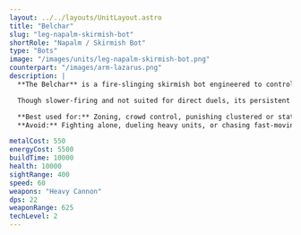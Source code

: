 ```yaml
---
layout: ../../layouts/UnitLayout.astro
title: "Belchar"
slug: "leg-napalm-skirmish-bot"
shortRole: "Napalm / Skirmish Bot"
type: "Bots"
image: "/images/units/leg-napalm-skirmish-bot.png"
counterpart: "/images/arm-lazarus.png"
description: |
  **The Belchar** is a fire-slinging skirmish bot engineered to control space and pressure formations with incendiary area denial. Equipped with a napalm cannon, it excels at flushing enemies from cover, disrupting light squads, and creating lasting fire zones that punish poor positioning.

  Though slower-firing and not suited for direct duels, its persistent burn damage makes it a powerful support unit when paired with frontline tanks or riot bots. The Belchar thrives when used to choke off retreat paths or saturate choke points with flame.

  **Best used for:** Zoning, crowd control, punishing clustered or static enemies  
  **Avoid:** Fighting alone, dueling heavy units, or chasing fast-moving targets

metalCost: 550
energyCost: 5500
buildTime: 10000
health: 10000
sightRange: 400
speed: 60
weapons: "Heavy Cannon"
dps: 22
weaponRange: 625
techLevel: 2
---
```

